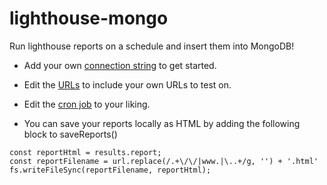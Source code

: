 # lighthouse-mongo
Run lighthouse reports on a schedule and insert them into MongoDB!

- Add your own [connection string](https://github.com/dmalik-mdb/lighthouse-mongo/blob/d875419202adeb3068833218a75008167bc420e7/app.js#L32) to get started.

- Edit the [URLs](https://github.com/dmalik-mdb/lighthouse-mongo/blob/d875419202adeb3068833218a75008167bc420e7/app.js#L8-L12) to include your own URLs to test on. 

- Edit the [cron job](https://github.com/dmalik-mdb/lighthouse-mongo/blob/d875419202adeb3068833218a75008167bc420e7/app.js#L49) to your liking.

- You can save your reports locally as HTML by adding the following block to saveReports()
```
const reportHtml = results.report;
const reportFilename = url.replace(/.+\/\/|www.|\..+/g, '') + '.html'
fs.writeFileSync(reportFilename, reportHtml);
```
